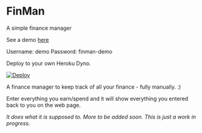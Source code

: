 # FinMan
A simple finance manager

See a demo [here](https://finman-demo.herokuapp.com/)

Username: demo
Password: finman-demo


Deploy to your own Heroku Dyno.

[![Deploy](https://www.herokucdn.com/deploy/button.svg)](https://heroku.com/deploy)

A finance manager to keep track of all your finance - fully manually. :)

Enter everything you earn/spend and it will show everything you entered back to you on the web page. 

*It does what it is supposed to. More to be added soon. This is just a work in progress.*
